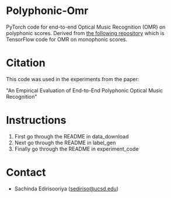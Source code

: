 ﻿# Polyphonic-Omr
 PyTorch code for end-to-end Optical Music Recognition (OMR) on polyphonic scores. Derived from [the following repository](https://github.com/OMR-Research/tf-end-to-end) which is TensorFlow code for OMR on monophonic scores.

# Citation
This code was used in the experiments from the paper:

"An Empirical Evaluation of End-to-End Polyphonic Optical Music Recognition"

# Instructions
1. First go through the README in data_download
2. Next go through the README in label_gen
3. Finally go through the README in experiment_code

# Contact
* Sachinda Edirisooriya ([sediriso@ucsd.edu](mailto:sediriso@ucsd.edu))
